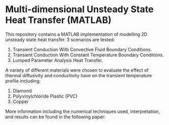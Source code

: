 # Multi-dimensional Unsteady State Heat Transfer (MATLAB)

This repository contains a MATLAB implementation of modelling 2D unsteady state heat transfer. 3 scenarios are tested:

1. Transient Conduction With Convective Fluid Boundary Conditions.
2. Transient Conduction With Constant Temperature Boundary Conditions.
3. Lumped Parameter Analysis Heat Transfer.

A variety of different materials were chosen to evaluate the effect of thermal diffusivity and conductivity have on the transient temperature profile including:

1. Diamond
2. Polyvinylchloride Plastic (PVC)
3. Copper

More information including the numerical techniques used, interpretation, and results can be found in the following paper:



